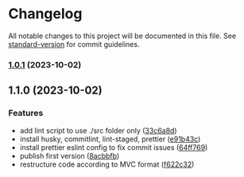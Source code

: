 # Changelog

All notable changes to this project will be documented in this file. See [standard-version](https://github.com/conventional-changelog/standard-version) for commit guidelines.

### [1.0.1](https://github.com/messerschmitte/01-JS/compare/v1.1.0...v1.0.1) (2023-10-02)

## 1.1.0 (2023-10-02)


### Features

* add lint script to use ./src folder only ([33c6a8d](https://github.com/messerschmitte/01-JS/commit/33c6a8d54fb35691a52d65d0c869acb6362290aa))
* install husky, commitlint, lint-staged, prettier ([e91b43c](https://github.com/messerschmitte/01-JS/commit/e91b43caee8d87c0f0f8ca02a06d5b808ab4afc7))
* install prettier eslint config to fix commit issues ([64ff769](https://github.com/messerschmitte/01-JS/commit/64ff769459c94f3380dc66fc9a4a8c804bc6efba))
* publish first version ([8acbbfb](https://github.com/messerschmitte/01-JS/commit/8acbbfba63f95c1c1762b42c047098b8f1f2b405))
* restructure code according to MVC format ([f622c32](https://github.com/messerschmitte/01-JS/commit/f622c32935545a3a186fb614fcfb940f7cc2928a))
